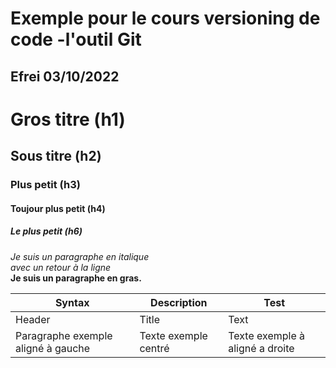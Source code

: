 # Exemple pour le cours versioning de code -l'outil Git
## Efrei 03/10/2022

# Gros titre (h1)
## Sous titre (h2)
### Plus petit (h3)
#### Toujour plus petit (h4)
##### Le plus petit (h6)

_Je suis un paragraphe en italique_\
_avec un retour à la ligne_\
**Je suis un paragraphe en gras.**


| Syntax     | Description | Test |
| --------   | ---------   | --   |
| Header     | Title       | Text |
| Paragraphe exemple aligné à gauche | Texte exemple centré | Texte exemple à aligné a droite 

